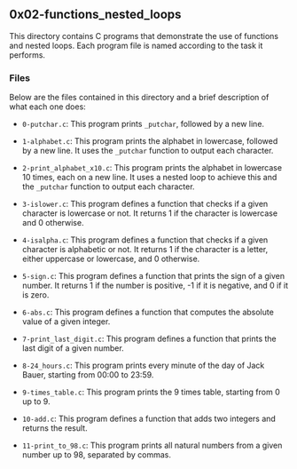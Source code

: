 ## 0x02-functions_nested_loops

This directory contains C programs that demonstrate the use of functions and nested loops. Each program file is named according to the task it performs.

### Files
Below are the files contained in this directory and a brief description of what each one does:

- `0-putchar.c`: This program prints `_putchar`, followed by a new line.

- `1-alphabet.c`: This program prints the alphabet in lowercase, followed by a new line. It uses the `_putchar` function to output each character.

- `2-print_alphabet_x10.c`: This program prints the alphabet in lowercase 10 times, each on a new line. It uses a nested loop to achieve this and the `_putchar` function to output each character.

- `3-islower.c`: This program defines a function that checks if a given character is lowercase or not. It returns 1 if the character is lowercase and 0 otherwise.

- `4-isalpha.c`: This program defines a function that checks if a given character is alphabetic or not. It returns 1 if the character is a letter, either uppercase or lowercase, and 0 otherwise.

- `5-sign.c`: This program defines a function that prints the sign of a given number. It returns 1 if the number is positive, -1 if it is negative, and 0 if it is zero.

- `6-abs.c`: This program defines a function that computes the absolute value of a given integer.

- `7-print_last_digit.c`: This program defines a function that prints the last digit of a given number.

- `8-24_hours.c`: This program prints every minute of the day of Jack Bauer, starting from 00:00 to 23:59.

- `9-times_table.c`: This program prints the 9 times table, starting from 0 up to 9.

- `10-add.c`: This program defines a function that adds two integers and returns the result.

- `11-print_to_98.c`: This program prints all natural numbers from a given number up to 98, separated by commas.
